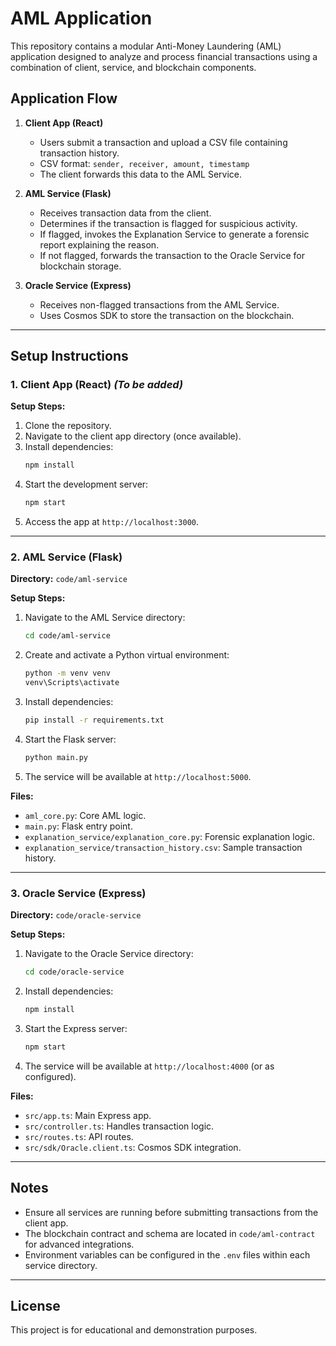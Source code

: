 # AML Application

This repository contains a modular Anti-Money Laundering (AML) application designed to analyze and process financial transactions using a combination of client, service, and blockchain components.

## Application Flow

1. **Client App (React)**
    - Users submit a transaction and upload a CSV file containing transaction history.
    - CSV format: `sender, receiver, amount, timestamp`
    - The client forwards this data to the AML Service.

2. **AML Service (Flask)**
    - Receives transaction data from the client.
    - Determines if the transaction is flagged for suspicious activity.
    - If flagged, invokes the Explanation Service to generate a forensic report explaining the reason.
    - If not flagged, forwards the transaction to the Oracle Service for blockchain storage.

3. **Oracle Service (Express)**
    - Receives non-flagged transactions from the AML Service.
    - Uses Cosmos SDK to store the transaction on the blockchain.

---

## Setup Instructions

### 1. Client App (React) *(To be added)*

**Setup Steps:**
1. Clone the repository.
2. Navigate to the client app directory (once available).
3. Install dependencies:
    ```bash
    npm install
    ```
4. Start the development server:
    ```bash
    npm start
    ```
5. Access the app at `http://localhost:3000`.

---

### 2. AML Service (Flask)

**Directory:** `code/aml-service`

**Setup Steps:**
1. Navigate to the AML Service directory:
    ```bash
    cd code/aml-service
    ```
2. Create and activate a Python virtual environment:
    ```bash
    python -m venv venv
    venv\Scripts\activate
    ```
3. Install dependencies:
    ```bash
    pip install -r requirements.txt
    ```
4. Start the Flask server:
    ```bash
    python main.py
    ```
5. The service will be available at `http://localhost:5000`.

**Files:**
- `aml_core.py`: Core AML logic.
- `main.py`: Flask entry point.
- `explanation_service/explanation_core.py`: Forensic explanation logic.
- `explanation_service/transaction_history.csv`: Sample transaction history.

---

### 3. Oracle Service (Express)

**Directory:** `code/oracle-service`

**Setup Steps:**
1. Navigate to the Oracle Service directory:
    ```bash
    cd code/oracle-service
    ```
2. Install dependencies:
    ```bash
    npm install
    ```
3. Start the Express server:
    ```bash
    npm start
    ```
4. The service will be available at `http://localhost:4000` (or as configured).

**Files:**
- `src/app.ts`: Main Express app.
- `src/controller.ts`: Handles transaction logic.
- `src/routes.ts`: API routes.
- `src/sdk/Oracle.client.ts`: Cosmos SDK integration.

---

## Notes

- Ensure all services are running before submitting transactions from the client app.
- The blockchain contract and schema are located in `code/aml-contract` for advanced integrations.
- Environment variables can be configured in the `.env` files within each service directory.

---

## License

This project is for educational and demonstration purposes.